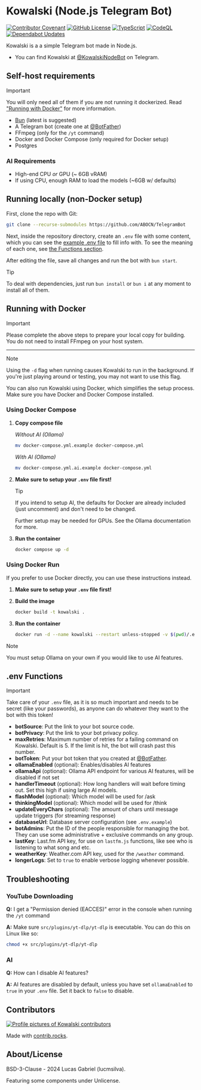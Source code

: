 # Kowalski (Node.js Telegram Bot)

[![Contributor Covenant](https://img.shields.io/badge/Contributor%20Covenant-2.1-4baaaa.svg)](CODE_OF_CONDUCT.md)
[![GitHub License](https://img.shields.io/github/license/abocn/TelegramBot)](https://github.com/abocn/TelegramBot/blob/main/LICENSE)
[![TypeScript](https://img.shields.io/badge/TypeScript-3178C6?logo=typescript&logoColor=fff)](https://www.typescriptlang.org)
[![CodeQL](https://github.com/abocn/TelegramBot/actions/workflows/github-code-scanning/codeql/badge.svg)](https://github.com/abocn/TelegramBot/actions/workflows/github-code-scanning/codeql)
[![Dependabot Updates](https://github.com/abocn/TelegramBot/actions/workflows/dependabot/dependabot-updates/badge.svg)](https://github.com/abocn/TelegramBot/actions/workflows/dependabot/dependabot-updates)

Kowalski is a a simple Telegram bot made in Node.js.

- You can find Kowalski at [@KowalskiNodeBot](https://t.me/KowalskiNodeBot) on Telegram.

## Self-host requirements

> [!IMPORTANT]
> You will only need all of them if you are not running it dockerized. Read ["Running with Docker"](#running-with-docker) for more information.

- [Bun](https://bun.sh) (latest is suggested)
- A Telegram bot (create one at [@BotFather](https://t.me/botfather))
- FFmpeg (only for the `/yt` command)
- Docker and Docker Compose (only required for Docker setup)
- Postgres

### AI Requirements

- High-end CPU *or* GPU (~ 6GB vRAM)
- If using CPU, enough RAM to load the models (~6GB w/ defaults)

## Running locally (non-Docker setup)

First, clone the repo with Git:

```bash
git clone --recurse-submodules https://github.com/ABOCN/TelegramBot
```

Next, inside the repository directory, create an `.env` file with some content, which you can see the [example .env file](.env.example) to fill info with. To see the meaning of each one, see [the Functions section](#env-functions).

After editing the file, save all changes and run the bot with ``bun start``.

> [!TIP]
> To deal with dependencies, just run ``bun install`` or ``bun i`` at any moment to install all of them.

## Running with Docker

> [!IMPORTANT]
> Please complete the above steps to prepare your local copy for building. You do not need to install FFmpeg on your host system.

---

> [!NOTE]
> Using the `-d` flag when running causes Kowalski to run in the background. If you're just playing around or testing, you may not want to use this flag.

You can also run Kowalski using Docker, which simplifies the setup process. Make sure you have Docker and Docker Compose installed.

### Using Docker Compose

1. **Copy compose file**

   _Without AI (Ollama)_

   ```bash
   mv docker-compose.yml.example docker-compose.yml
   ```

   _With AI (Ollama)_

   ```bash
   mv docker-compose.yml.ai.example docker-compose.yml
   ```

2. **Make sure to setup your `.env` file first!**

   > [!TIP]
   > If you intend to setup AI, the defaults for Docker are already included (just uncomment) and don't need to be changed.
   >
   > Further setup may be needed for GPUs. See the Ollama documentation for more.

3. **Run the container**

   ```bash
   docker compose up -d
   ```

### Using Docker Run

If you prefer to use Docker directly, you can use these instructions instead.

1. **Make sure to setup your `.env` file first!**

2. **Build the image**

   ```bash
   docker build -t kowalski .
   ```

3. **Run the container**

   ```bash
   docker run -d --name kowalski --restart unless-stopped -v $(pwd)/.env:/usr/src/app/.env:ro kowalski
   ```

> [!NOTE]
> You must setup Ollama on your own if you would like to use AI features.

## .env Functions

> [!IMPORTANT]
> Take care of your ``.env`` file, as it is so much important and needs to be secret (like your passwords), as anyone can do whatever they want to the bot with this token!

- **botSource**: Put the link to your bot source code.
- **botPrivacy**: Put the link to your bot privacy policy.
- **maxRetries**: Maximum number of retries for a failing command on Kowalski. Default is 5. If the limit is hit, the bot will crash past this number.
- **botToken**: Put your bot token that you created at [@BotFather](https://t.me/botfather).
- **ollamaEnabled** (optional): Enables/disables AI features
- **ollamaApi** (optional): Ollama API endpoint for various AI features, will be disabled if not set
- **handlerTimeout** (optional): How long handlers will wait before timing out. Set this high if using large AI models.
- **flashModel** (optional): Which model will be used for /ask
- **thinkingModel** (optional): Which model will be used for /think
- **updateEveryChars** (optional): The amount of chars until message update triggers (for streaming response)
- **databaseUrl**: Database server configuration (see `.env.example`)
- **botAdmins**: Put the ID of the people responsible for managing the bot. They can use some administrative + exclusive commands on any group.
- **lastKey**: Last.fm API key, for use on `lastfm.js` functions, like see who is listening to what song and etc.
- **weatherKey**: Weather.com API key, used for the `/weather` command.
- **longerLogs**: Set to `true` to enable verbose logging whenever possible.

## Troubleshooting

### YouTube Downloading

**Q:** I get a "Permission denied (EACCES)" error in the console when running the `/yt` command

**A:** Make sure `src/plugins/yt-dlp/yt-dlp` is executable. You can do this on Linux like so:

```bash
chmod +x src/plugins/yt-dlp/yt-dlp
```

### AI

**Q:** How can I disable AI features?

**A:** AI features are disabled by default, unless you have set `ollamaEnabled` to `true` in your `.env` file. Set it back to `false` to disable.

## Contributors

<a href="https://github.com/abocn/TelegramBot/graphs/contributors">
  <img src="https://contrib.rocks/image?repo=abocn/TelegramBot" alt="Profile pictures of Kowalski contributors" />
</a>

Made with [contrib.rocks](https://contrib.rocks).

## About/License

BSD-3-Clause - 2024 Lucas Gabriel (lucmsilva).

Featuring some components under Unlicense.
